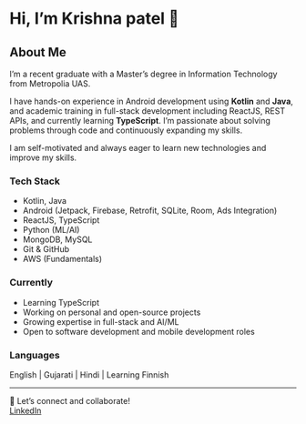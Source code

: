 # Hi, I’m Krishna patel 👋

## About Me

I’m a recent graduate with a Master’s degree in Information Technology from Metropolia UAS. 

I have hands-on experience in Android development using **Kotlin** and **Java**, and academic training in full-stack development including ReactJS, REST APIs, and currently learning **TypeScript**. I’m passionate about solving problems through code and continuously expanding my skills.  

I am self-motivated and always eager to learn new technologies and improve my skills.

### Tech Stack

- Kotlin, Java  
- Android (Jetpack, Firebase, Retrofit, SQLite, Room, Ads Integration)  
- ReactJS, TypeScript  
- Python (ML/AI)  
- MongoDB, MySQL  
- Git & GitHub  
- AWS (Fundamentals)

### Currently

- Learning TypeScript
- Working on personal and open-source projects  
- Growing expertise in full-stack and AI/ML   
- Open to software development and mobile development roles

### Languages

English | Gujarati | Hindi | Learning Finnish

---

🚀 Let’s connect and collaborate!  
 [LinkedIn](https://www.linkedin.com/in/krishna-patel-4a434a24a/)

